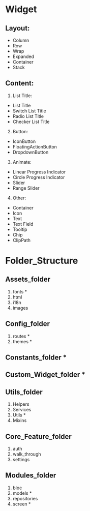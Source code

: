 # Widget
## Layout:
- Column
- Row
- Wrap
- Expanded
- Container
- Stack

## Content:
1. List Title:
- List Title
- Switch List Title
- Radio List Title
- Checker List Title
2. Button:
- IconButton
- FloatingActionButton
- DropdownButton
3. Animate:
- Linear Progress Indicator
- Circle Progress Indicator
- Slider
- Range Slider
4. Other:
- Container
- Icon
- Text
- Text Field
- Tooltip
- Chip
- ClipPath

# Folder_Structure

## Assets_folder
1. fonts *
2. html
3. i18n
4. images

## Config_folder
1. routes *
2. themes *

## Constants_folder *

## Custom_Widget_folder *

## Utils_folder
1. Helpers
2. Services
3. Utils *
4. Mixins

## Core_Feature_folder
1. auth
2. walk_through
3. settings

## Modules_folder
1. bloc
2. models *
3. repositories
4. screen *
